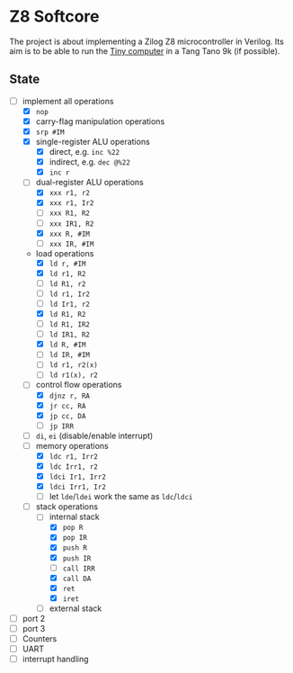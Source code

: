 # Z8 Softcore

The project is about implementing a Zilog Z8 microcontroller in Verilog.
Its aim is to be able to run the [Tiny computer](https://hc-ddr.hucki.net/wiki/doku.php/tiny) in a Tang Tano 9k (if possible).

## State

- [ ] implement all operations
  - [x] `nop`
  - [x] carry-flag manipulation operations
  - [x] `srp #IM`
  - [x] single-register ALU operations
    - [x] direct, e.g. `inc %22`
    - [x] indirect, e.g. `dec @%22`
    - [x] `inc r`
  - [ ] dual-register ALU operations
    - [x] `xxx r1, r2`
    - [x] `xxx r1, Ir2`
    - [ ] `xxx R1, R2`
    - [ ] `xxx IR1, R2`
    - [x] `xxx R, #IM`
    - [ ] `xxx IR, #IM`
  - load operations
    - [x] `ld r, #IM`
    - [x] `ld r1, R2`
    - [ ] `ld R1, r2`
    - [ ] `ld r1, Ir2`
    - [ ] `ld Ir1, r2`
    - [x] `ld R1, R2`
    - [ ] `ld R1, IR2`
    - [ ] `ld IR1, R2`
    - [x] `ld R, #IM`
    - [ ] `ld IR, #IM`
    - [ ] `ld r1, r2(x)`
    - [ ] `ld r1(x), r2`
  - [ ] control flow operations
    - [x] `djnz r, RA`
    - [x] `jr cc, RA`
    - [x] `jp cc, DA`
    - [ ] `jp IRR`
  - [ ] `di`, `ei` (disable/enable interrupt)
  - [ ] memory operations
    - [x] `ldc r1, Irr2`
    - [x] `ldc Irr1, r2`
    - [x] `ldci Ir1, Irr2`
    - [x] `ldci Irr1, Ir2`
    - [ ] let `lde`/`ldei` work the same as `ldc`/`ldci`
  - [ ] stack operations
    - [ ] internal stack
      - [x] `pop R`
      - [x] `pop IR`
      - [x] `push R`
      - [x] `push IR`
      - [ ] `call IRR`
      - [x] `call DA`
      - [x] `ret`
      - [x] `iret`
    - [ ] external stack
- [ ] port 2
- [ ] port 3
- [ ] Counters
- [ ] UART
- [ ] interrupt handling
